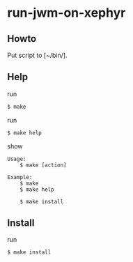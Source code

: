 
# run-jwm-on-xephyr


## Howto

Put script to [~/bin/].


## Help

run

``` sh
$ make
```

run

``` sh
$ make help
```

show

```
Usage:
	$ make [action]

Example:
	$ make
	$ make help

	$ make install

```


## Install

run

``` sh
$ make install
```
